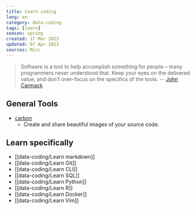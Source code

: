 ```yaml
---
title: Learn coding
lang: en 
category: data-coding
tags: [learn]
season: spring
created: 17 Mar 2023
updated: 07 Apr 2023
sources: Misc
---
```


> Software is a tool to help accomplish something for people – many programmers never understood that. Keep your eyes on the delivered value, and don't over-focus on the specifics of the tools.
> -- [John Carmack](https://twitter.com/ID_AA_Carmack/status/1637087219591659520?s=20)

## General Tools
- [carbon](https://carbon.now.sh/)
	- Create and share beautiful images of your source code.

## Learn specifically
- [[data-coding/Learn markdown]]
- [[data-coding/Learn Git]]
- [[data-coding/Learn CLI]]
- [[data-coding/Learn SQL]]
- [[data-coding/Learn Python]]
- [[data-coding/Learn R]]
- [[data-coding/Learn Docker]]
- [[data-coding/Learn Vim]]
